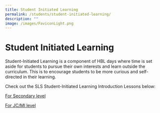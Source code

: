 ```yaml
---
title: Student Initiated Learning
permalink: /students/student-initiated-learning/
description: ""
image: /images/FaviconLight.png
---
```

<h1>Student Initiated Learning</h1>

<p>Student-Initiated Learning is a component of HBL days where time is set aside for students to pursue their own interests and learn outside the curriculum. This is to encourage students to be more curious and self-directed in their learning.</p>

<p>Check out the SLS Student-Initiated Learning Introduction Lessons below:</p>

<a href="https://vle.learning.moe.edu.sg/mrv/moe-library/lesson/view/54f35974-719e-431c-94d6-0ca9edb3f3cc/cover" target="_blank">For Secondary level</a>
									
<a href="https://vle.learning.moe.edu.sg/mrv/moe-library/lesson/view/ed506770-0e20-40f3-882f-27488b9167dc/cover" target="_blank">For JC/MI level</a>